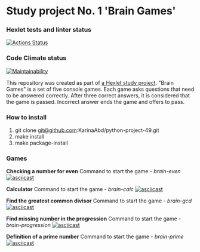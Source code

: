 # Study project No. 1 'Brain Games'

### Hexlet tests and linter status

[![Actions Status](https://github.com/KarinaAbd/python-project-49/workflows/hexlet-check/badge.svg)](https://github.com/KarinaAbd/python-project-49/actions)

### Code Climate status

[![Maintainability](https://api.codeclimate.com/v1/badges/8141ee9e33a6877287c5/maintainability)](https://codeclimate.com/github/KarinaAbd/python-project-49/maintainability)

This repository was created as part of [a Hexlet study project](https://ru.hexlet.io/programs/python/projects/49). "Brain Games" is a set of five console games. Each game asks questions that need to be answered correctly. After three correct answers, it is considered that the game is passed. Incorrect answer ends the game and offers to pass.

### How to install

1. git clone git@github.com:KarinaAbd/python-project-49.git
2. make install
3. make package-install

### Games

**Checking a number for even**
Command to start the game - *brain-even*
[![asciicast](https://asciinema.org/a/DMHFfVRfpf0VJFTsKBL4KdGrD.svg)](https://asciinema.org/a/DMHFfVRfpf0VJFTsKBL4KdGrD)

**Calculator**
Command to start the game - *brain-calc*
[![asciicast](https://asciinema.org/a/wuQrD1bEWCCDnFyH4E41tDDsI.svg)](https://asciinema.org/a/wuQrD1bEWCCDnFyH4E41tDDsI)

**Find the greatest common divisor**
Command to start the game - *brain-gcd*
[![asciicast](https://asciinema.org/a/ma96yOZYhydjhA13Or0MhOVUl.svg)](https://asciinema.org/a/ma96yOZYhydjhA13Or0MhOVUl)

**Find missing number in the progression**
Command to start the game - *brain-progression*
[![asciicast](https://asciinema.org/a/vqoAj9CIyqzSsEqNoyjE4hnmK.svg)](https://asciinema.org/a/vqoAj9CIyqzSsEqNoyjE4hnmK)

**Definition of a prime number**
Command to start the game - *brain-prime*
[![asciicast](https://asciinema.org/a/F5B2pDjQ80mF4LseShceoRUzR.svg)](https://asciinema.org/a/F5B2pDjQ80mF4LseShceoRUzR)

